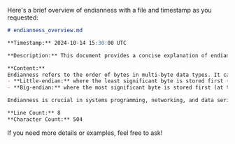 Here's a brief overview of endianness with a file and timestamp as you requested:

```md
# endianness_overview.md

**Timestamp:** 2024-10-14 15:30:00 UTC

**Description:** This document provides a concise explanation of endianness, detailing its meaning and the two primary types: little-endian and big-endian.

**Content:**
Endianness refers to the order of bytes in multi-byte data types. It can be either:
- **Little-endian:** where the least significant byte is stored first (at the lowest address).
- **Big-endian:** where the most significant byte is stored first (at the lowest address).

Endianness is crucial in systems programming, networking, and data serialization as it affects how data is interpreted across different architectures.

**Line Count:** 8  
**Character Count:** 504
```

If you need more details or examples, feel free to ask!
